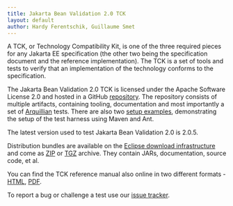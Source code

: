 ```yaml
---
title: Jakarta Bean Validation 2.0 TCK
layout: default
author: Hardy Ferentschik, Guillaume Smet
---
```


A TCK, or Technology Compatibility Kit, is one of the three required pieces for any Jakarta EE specification
(the other two being the specification document and the reference implementation). The TCK is a set
of tools and tests to verify that an implementation of the technology conforms to the specification.

The Jakarta Bean Validation 2.0 TCK is licensed under the Apache Software License 2.0 and hosted in a GitHub
[repository](https://github.com/eclipse-ee4j/beanvalidation-tck).
The repository consists of multiple artifacts, containing tooling, documentation and most importantly
a set of [Arquillian](http://arquillian.org/) tests. There are also two
[setup examples](https://github.com/eclipse-ee4j/beanvalidation-tck/tree/master/setup-examples),
demonstrating the setup of the test harness using Maven and Ant.

The latest version used to test Jakarta Bean Validation 2.0 is 2.0.5.

Distribution bundles are available on the
[Eclipse download infrastructure](https://download.eclipse.org/jakartaee/bean-validation/2.0/) and come as
[ZIP](http://download.eclipse.org/jakartaee/bean-validation/2.0/beanvalidation-tck-dist-2.0.5.zip)
or [TGZ](http://download.eclipse.org/jakartaee/bean-validation/2.0/beanvalidation-tck-dist-2.0.5.tar.gz)
archive.
They contain JARs, documentation, source code, et al.

You can find the TCK reference manual also online in two different formats -
[HTML](http://docs.jboss.org/hibernate/beanvalidation/tck/2.0/reference/html_single/),
[PDF](http://docs.jboss.org/hibernate/beanvalidation/tck/2.0/reference/pdf/beanvalidation-tck-documentation.pdf).

To report a bug or challenge a test use our [issue tracker](https://github.com/eclipse-ee4j/beanvalidation-tck/issues).
